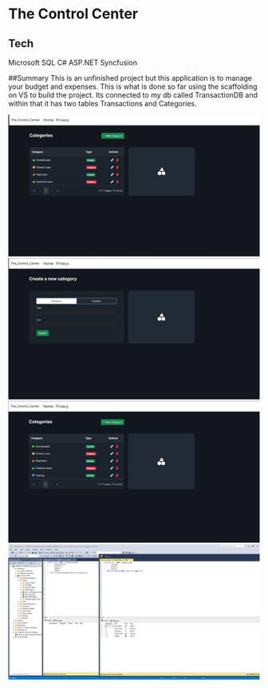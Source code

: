 # The Control Center

## Tech
Microsoft SQL
C# ASP.NET
Syncfusion

##Summary
This is an unfinished project but this application is to manage your budget and expenses. This is what
is done so far using the scaffolding on VS to build the project. Its connected to my db called TransactionDB
and within that it has two tables Transactions and Categories.

![Example 1](https://github.com/willtham1/The-Control-Center/blob/main/Assets/1.png)
![Example 2](https://github.com/willtham1/The-Control-Center/blob/main/Assets/2.png)
![Example 3](https://github.com/willtham1/The-Control-Center/blob/main/Assets/3.png)
![Example 4](https://github.com/willtham1/The-Control-Center/blob/main/Assets/4.png)

